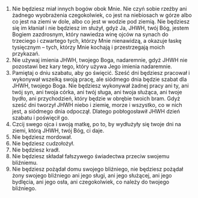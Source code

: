 1. Nie będziesz miał innych bogów obok Mnie. Nie czyń sobie rzeźby ani żadnego wyobrażenia czegokolwiek, co jest na niebiosach w górze albo co jest na ziemi w dole, albo co jest w wodzie pod ziemią. Nie będziesz się im kłaniał i nie będziesz im służył, gdyż Ja, JHWH, twój Bóg, jestem Bogiem zazdrosnym, który nawiedza winę ojców na synach do trzeciego i czwartego tych, którzy Mnie nienawidzą, a okazuje łaskę tysięcznym – tych, którzy Mnie kochają i przestrzegają moich przykazań.
2. Nie używaj imienia JHWH, twojego Boga, nadaremnie, gdyż JHWH nie pozostawi bez kary tego, który używa Jego imienia nadaremnie.
3. Pamiętaj o dniu szabatu, aby go święcić. Sześć dni będziesz pracował i wykonywał wszelką swoją pracę, ale siódmego dnia będzie szabat dla JHWH, twojego Boga. Nie będziesz wykonywał żadnej pracy ani ty, ani twój syn, ani twoja córka, ani twój sługa, ani twoja służąca, ani twoje bydło, ani przychodzień, który będzie w obrębie twoich bram. Gdyż sześć dni tworzył JHWH niebo i ziemię, morze i wszystko, co w nich jest, a siódmego dnia odpoczął. Dlatego pobłogosławił JHWH dzień szabatu i poświęcił go.
4. Czcij swego ojca i swoją matkę, po to, by wydłużyły się twoje dni na ziemi, którą JHWH, twój Bóg, ci daje.
5. Nie będziesz mordował.
6. Nie będziesz cudzołożył.
7. Nie będziesz kradł.
8. Nie będziesz składał fałszywego świadectwa przeciw swojemu bliźniemu.
9. Nie będziesz pożądał domu swojego bliźniego, nie będziesz pożądał żony swojego bliźniego ani jego sługi, ani jego służącej, ani jego bydlęcia, ani jego osła, ani czegokolwiek, co należy do twojego bliźniego.
